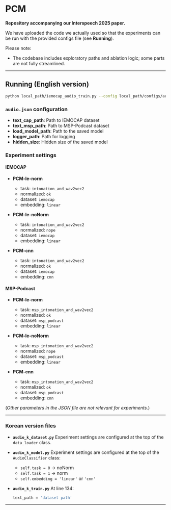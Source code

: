 # PCM
**Repository accompanying our Interspeech 2025 paper.**

We have uploaded the code we actually used so that the experiments can be run with the provided configs file (see **Running**). 

Please note: 

- The codebase includes exploratory paths and ablation logic; some parts are not fully streamlined.

---

## Running (English version)

```bash
python local_path/iemocap_audio_train.py --config local_path/configs/audio.json
```

### `audio.json` configuration

* **text_cap_path**: Path to IEMOCAP dataset
* **text_msp_path**: Path to MSP-Podcast dataset
* **load_model_path**: Path to the saved model
* **logger_path**: Path for logging
* **hidden_size**: Hidden size of the saved model

### Experiment settings

#### IEMOCAP

* **PCM-le-norm**

  * task: `intonation_and_wav2vec2`
  * normalized: `ok`
  * dataset: `iemocap`
  * embedding: `linear`

* **PCM-le-noNorm**

  * task: `intonation_and_wav2vec2`
  * normalized: `nope`
  * dataset: `iemocap`
  * embedding: `linear`

* **PCM-cnn**

  * task: `intonation_and_wav2vec2`
  * normalized: `ok`
  * dataset: `iemocap`
  * embedding: `cnn`

#### MSP-Podcast

* **PCM-le-norm**

  * task: `msp_intonation_and_wav2vec2`
  * normalized: `ok`
  * dataset: `msp_podcast`
  * embedding: `linear`

* **PCM-le-noNorm**

  * task: `msp_intonation_and_wav2vec2`
  * normalized: `nope`
  * dataset: `msp_podcast`
  * embedding: `linear`

* **PCM-cnn**

  * task: `msp_intonation_and_wav2vec2`
  * normalized: `ok`
  * dataset: `msp_podcast`
  * embedding: `cnn`

(*Other parameters in the JSON file are not relevant for experiments.*)

---

### Korean version files

* **`audio_k_dataset.py`**
  Experiment settings are configured at the top of the `data_loader` class.

* **`audio_k_model.py`**
  Experiment settings are configured at the top of the `AudioClassifier` class:

  * `self.task = 0` → noNorm
  * `self.task = 1` → norm
  * `self.embedding = 'linear'` or `'cnn'`

* **`audio_k_train.py`**
  At line 134:

  ```python
  text_path = 'dataset path'
  ```

---

